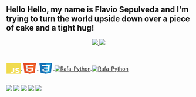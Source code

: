 ## Hello Hello, my name is Flavio Sepulveda and I'm trying to turn the world upside down over a piece of cake and a tight hug! 
<div align="center">
  <a href="https://github.com/FlavioSepulveda">
  <img height="180em" src="https://github-readme-stats.vercel.app/api?username=flaviosepulveda&show_icons=true&theme=dark&include_all_commits=true&count_private=true"/>
  <img height="180em" src="https://github-readme-stats.vercel.app/api/top-langs/?username=flaviosepulveda&layout=compact&langs_count=7&theme=dark"/>
</div>

   ##
  
  <div style="display: inline_block"><br>
  <img align="center" alt="Rafa-Js" height="30" width="40" src="https://raw.githubusercontent.com/devicons/devicon/master/icons/javascript/javascript-plain.svg">
  <img align="center" alt="Rafa-HTML" height="30" width="40" src="https://raw.githubusercontent.com/devicons/devicon/master/icons/html5/html5-original.svg">
  <img align="center" alt="Rafa-CSS" height="30" width="40" src="https://raw.githubusercontent.com/devicons/devicon/master/icons/css3/css3-original.svg">
  <img align="center" alt="Rafa-Python" height="30" width="40" src="https://icons8.com/icon/hZvpN3zV45Yf/python">
  <img align="center" alt="Rafa-Python" height="30" width="40" src="https://icons8.com/icon/69446/game-maker">
</div>
  
  ##
  <div> 
  <a href="https://www.youtube.com/channel/UCf-gU_vVERzTnIsUhNOva_Q " target="_blank"><img src="https://img.shields.io/badge/YouTube-FF0000?style=for-the-badge&logo=youtube&logoColor=white" target="_blank"></a>
  <a href="https://instagram.com/hyijoart?igshid=YmMyMTA2M2Y=" target="_blank"><img src="https://img.shields.io/badge/-Instagram-%23E4405F?style=for-the-badge&logo=instagram&logoColor=white" target="_blank"></a>
 	<a href="https://www.twitch.tv/hyijo" target="_blank"><img src="https://img.shields.io/badge/Twitch-9146FF?style=for-the-badge&logo=twitch&logoColor=white" target="_blank"></a>
  <a href = "mailto: flaviosepulvedacontato@gmail.com"><img src="https://img.shields.io/badge/-Gmail-%23333?style=for-the-badge&logo=gmail&logoColor=white" target="_blank"></a>
  <a href="https://www.linkedin.com/in/ant%C3%B4nio-fl%C3%A1vio-sep%C3%BAlveda-abreu-ab22541a2/" target="_blank"><img src="https://img.shields.io/badge/-LinkedIn-%230077B5?style=for-the-badge&logo=linkedin&logoColor=white" target="_blank"></a> 
 
</div>
